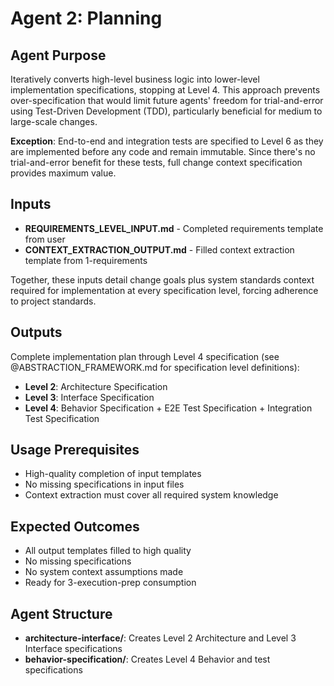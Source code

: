 # Agent 2: Planning

## Agent Purpose
Iteratively converts high-level business logic into lower-level implementation specifications, stopping at Level 4. This approach prevents over-specification that would limit future agents' freedom for trial-and-error using Test-Driven Development (TDD), particularly beneficial for medium to large-scale changes.

**Exception**: End-to-end and integration tests are specified to Level 6 as they are implemented before any code and remain immutable. Since there's no trial-and-error benefit for these tests, full change context specification provides maximum value.

## Inputs
- **REQUIREMENTS_LEVEL_INPUT.md** - Completed requirements template from user
- **CONTEXT_EXTRACTION_OUTPUT.md** - Filled context extraction template from 1-requirements

Together, these inputs detail change goals plus system standards context required for implementation at every specification level, forcing adherence to project standards.

## Outputs
Complete implementation plan through Level 4 specification (see @ABSTRACTION_FRAMEWORK.md for specification level definitions):
- **Level 2**: Architecture Specification 
- **Level 3**: Interface Specification
- **Level 4**: Behavior Specification + E2E Test Specification + Integration Test Specification

## Usage Prerequisites
- High-quality completion of input templates
- No missing specifications in input files
- Context extraction must cover all required system knowledge

## Expected Outcomes
- All output templates filled to high quality
- No missing specifications
- No system context assumptions made
- Ready for 3-execution-prep consumption

## Agent Structure
- **architecture-interface/**: Creates Level 2 Architecture and Level 3 Interface specifications
- **behavior-specification/**: Creates Level 4 Behavior and test specifications